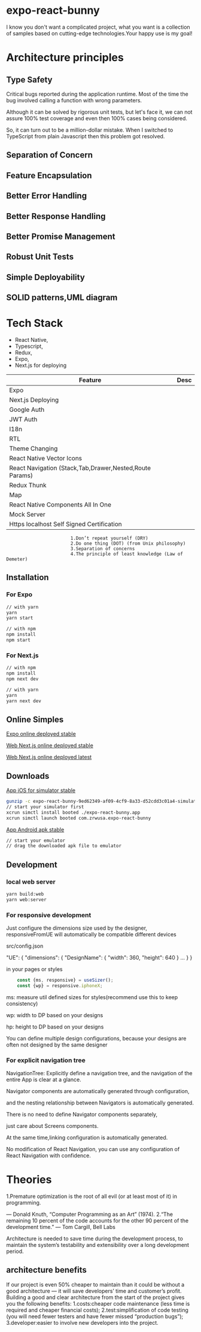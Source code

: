 # expo-react-bunny
I know you don't want a complicated project, what you want is a collection of samples based on cutting-edge technologies.Your happy use is my goal!

# Architecture principles
## Type Safety

Critical bugs reported during the application runtime. Most of the time the bug involved calling a function with wrong parameters. 

Although it can be solved by rigorous unit tests, but let's face it, we can not assure 100% test coverage and even then 100% cases being considered.
 
So, it can turn out to be a million-dollar mistake. When I switched to TypeScript from plain Javascript then this problem got resolved.

## Separation of Concern
## Feature Encapsulation
## Better Error Handling
## Better Response Handling
## Better Promise Management
## Robust Unit Tests
## Simple Deployability

## SOLID patterns,UML diagram

# Tech Stack
- React Native,
- Typescript,
- Redux,
- Expo,
- Next.js for deploying


<table>
<thead><tr><th>Feature</th><th>Desc</th></tr></thead>
<tbody>
<tr><td>Expo</td><td>  </td></tr>
<tr><td>Next.js Deploying</td><td>  </td></tr>
<tr><td>Google Auth</td><td>  </td></tr>
<tr><td>JWT Auth</td><td>  </td></tr>
<tr><td>I18n</td><td>  </td></tr>
<tr><td>RTL</td><td>  </td></tr>
<tr><td>Theme Changing</td><td>  </td></tr>
<tr><td>React Native Vector Icons</td><td>  </td></tr>
<tr><td>React Navigation (Stack,Tab,Drawer,Nested,Route Params)</td><td>  </td></tr>
<tr><td>Redux Thunk</td><td>  </td></tr>
<tr><td>Map</td><td>  </td></tr>
<tr><td>React Native Components All In One</td><td>  </td></tr>
<tr><td>Mock Server</td><td>  </td></tr>
<tr><td>Https localhost Self Signed Certification</td><td>  </td></tr>
</tbody>
</table>

                            1.Don’t repeat yourself (DRY)
                            2.Do one thing (DOT) (from Unix philosophy)
                            3.Separation of concerns
                            4.The principle of least knowledge (Law of Demeter)

## Installation
### For Expo
```sh
// with yarn
yarn
yarn start

// with npm
npm install
npm start
```

### For Next.js
```sh
// with npm
npm install
npm next dev

// with yarn
yarn
yarn next dev
```



## Online Simples
[Expo online deployed stable](https://expo.io/@zrwusa/projects/expo-react-bunny)

[Web Next.js online deployed stable](https://expo-react-bunny-r0lgewwmn.vercel.app)

[Web Next.js online deployed latest](https://expo-react-bunny.vercel.app)

## Downloads
[App iOS for simulator stable](https://expo.io/artifacts/1f58c134-13f1-4021-9a63-b436bfda8a4b)

```sh
gunzip -c expo-react-bunny-9ed62349-af09-4cf9-8a33-d52cdd3c01a4-simulator.tar.gz | tar xopf -
// start your simulator first
xcrun simctl install booted ./expo-react-bunny.app
xcrun simctl launch booted com.zrwusa.expo-react-bunny
```

[App Android apk stable](https://expo.io/artifacts/28b3cb5d-536d-4ee2-a2f9-6f2a4eaef61a)
```sh
// start your emulator
// drag the downloaded apk file to emulator
```


## Development

### local web server
```sh
yarn build:web
yarn web:server
```
### For responsive development

Just configure the dimensions size used by the designer, responsiveFromUE will automatically be compatible different devices

src/config.json

  "UE": {
    "dimensions": {
      "DesignName": {
        "width": 360,
        "height": 640
      }
      ...
    }
  }

in your pages or styles

```javascript
    const {ms, responsive} = useSizer();
    const {wp} = responsive.iphoneX;
```

ms: measure util defined sizes for styles(recommend use this to keep consistency)

wp: width to DP based on your designs

hp: height to DP based on your designs

You can define multiple design configurations, because your designs are often not designed by the same designer

### For explicit navigation tree

NavigationTree: Explicitly define a navigation tree, and the navigation of the entire App is clear at a glance. 

Navigator components are automatically generated through configuration, 

and the nesting relationship between Navigators is automatically generated. 

There is no need to define Navigator components separately, 

just care about Screens components.

At the same time,linking configuration is automatically generated. 

No modification of React Navigation, you can use any configuration of React Navigation with confidence.


# Theories
1.Premature optimization is the root of all evil (or at least most of it) in programming.

— Donald Knuth, “Computer Programming as an Art” (1974).
2.“The remaining 10 percent of the code accounts for the other 90 percent of the development time.”
  — Tom Cargill, Bell Labs

Architecture is needed to save time during the development process, to maintain the system’s testability and extensibility over a long development period.
## architecture benefits
 If our project is even 50% cheaper to maintain than it could be without a good architecture — it will save developers’ time and customer’s profit.
 Building a good and clear architecture from the start of the project gives you the following benefits:
 1.costs:cheaper code maintenance (less time is required and cheaper financial costs);
 2.test:simplification of code testing (you will need fewer testers and have fewer missed “production bugs”);
 3.developer:easier to involve new developers into the project.
